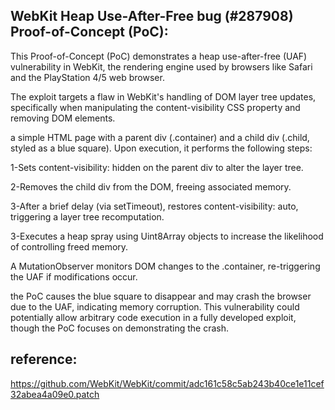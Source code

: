 ## WebKit Heap Use-After-Free bug (#287908) Proof-of-Concept (PoC):

This Proof-of-Concept (PoC) demonstrates a heap use-after-free (UAF) vulnerability in WebKit, the rendering engine used by browsers like Safari and the PlayStation 4/5 web browser.

 The exploit targets a flaw in WebKit's handling of DOM layer tree updates, specifically when manipulating the content-visibility CSS property and removing DOM elements.

a simple HTML page with a parent div (.container) and a child div (.child, styled as a blue square). Upon execution, it performs the following steps:

1-Sets content-visibility: hidden on the parent div to alter the layer tree.

2-Removes the child div from the DOM, freeing associated memory.

3-After a brief delay (via setTimeout), restores content-visibility: auto, triggering a layer tree recomputation.

3-Executes a heap spray using Uint8Array objects to increase the likelihood of controlling freed memory.

A MutationObserver monitors DOM changes to the .container, re-triggering the UAF if modifications occur.

the PoC causes the blue square to disappear and may crash the browser due to the UAF, indicating memory corruption. This vulnerability could potentially allow arbitrary code execution in a fully developed exploit, though the PoC focuses on demonstrating the crash.


## reference:
https://github.com/WebKit/WebKit/commit/adc161c58c5ab243b40ce1e11cef32abea4a09e0.patch